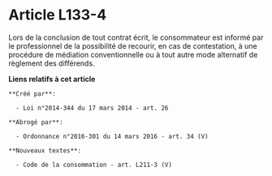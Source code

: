 # Article L133-4

Lors  de la conclusion de tout contrat écrit, le consommateur est informé par  le professionnel de la possibilité de
recourir, en cas de contestation,  à une procédure de médiation conventionnelle ou à tout autre mode  alternatif de règlement
des différends.

**Liens relatifs à cet article**

	**Créé par**:

	  - Loi n°2014-344 du 17 mars 2014 - art. 26

	**Abrogé par**:

	  - Ordonnance n°2016-301 du 14 mars 2016 - art. 34 (V)

	**Nouveaux textes**:

	  - Code de la consommation - art. L211-3 (V)
